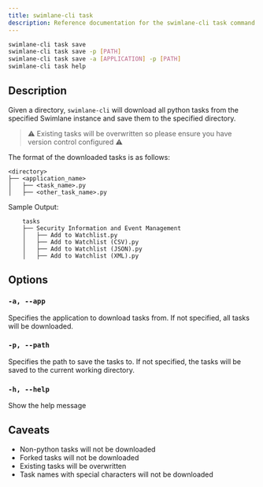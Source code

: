 ```yaml
---
title: swimlane-cli task
description: Reference documentation for the swimlane-cli task command.
---
```


```bash
swimlane-cli task save
swimlane-cli task save -p [PATH]
swimlane-cli task save -a [APPLICATION] -p [PATH]
swimlane-cli task help
```

## Description

Given a directory, `swimlane-cli` will download all python tasks from the specified Swimlane instance and save them to the specified directory.

> ⚠️ Existing tasks will be overwritten so please ensure you have version control configured ⚠️

The format of the downloaded tasks is as follows:

```plaintext
<directory>
├── <application_name>
│   ├── <task_name>.py
│   ├── <other_task_name>.py
```

Sample Output:

```plaintext
    tasks
    ├── Security Information and Event Management
    │   ├── Add to Watchlist.py
    │   ├── Add to Watchlist (CSV).py
    │   ├── Add to Watchlist (JSON).py
    │   ├── Add to Watchlist (XML).py
```

## Options

### `-a, --app`

Specifies the application to download tasks from. If not specified, all tasks will be downloaded.

### `-p, --path`

Specifies the path to save the tasks to. If not specified, the tasks will be saved to the current working directory.

### `-h, --help`

Show the help message

## Caveats

- Non-python tasks will not be downloaded
- Forked tasks will not be downloaded
- Existing tasks will be overwritten
- Task names with special characters will not be downloaded
